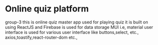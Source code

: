 # Online quiz platform 
group-3
this is online quiz master app used for playing quiz 
it is built on using ReactJS and Firebase is used for data storage
MUI i.e, material  user interface is used for various user interface like buttons,select, etc.,
axios,toastify,react-router-dom etc.,
